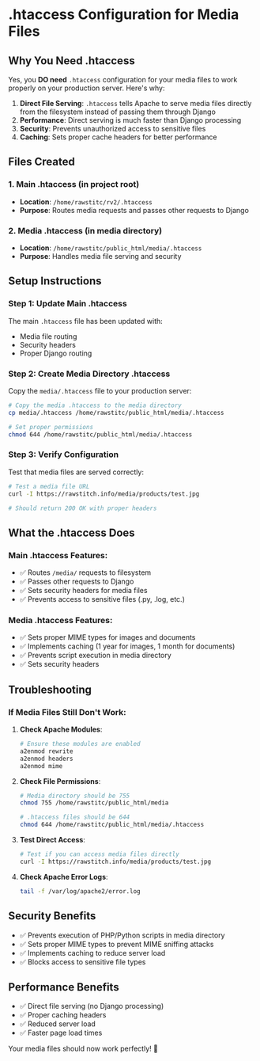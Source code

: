# .htaccess Configuration for Media Files

## Why You Need .htaccess

Yes, you **DO need** `.htaccess` configuration for your media files to work properly on your production server. Here's why:

1. **Direct File Serving**: `.htaccess` tells Apache to serve media files directly from the filesystem instead of passing them through Django
2. **Performance**: Direct serving is much faster than Django processing
3. **Security**: Prevents unauthorized access to sensitive files
4. **Caching**: Sets proper cache headers for better performance

## Files Created

### 1. Main .htaccess (in project root)
- **Location**: `/home/rawstitc/rv2/.htaccess`
- **Purpose**: Routes media requests and passes other requests to Django

### 2. Media .htaccess (in media directory)
- **Location**: `/home/rawstitc/public_html/media/.htaccess`
- **Purpose**: Handles media file serving and security

## Setup Instructions

### Step 1: Update Main .htaccess
The main `.htaccess` file has been updated with:
- Media file routing
- Security headers
- Proper Django routing

### Step 2: Create Media Directory .htaccess
Copy the `media/.htaccess` file to your production server:

```bash
# Copy the media .htaccess to the media directory
cp media/.htaccess /home/rawstitc/public_html/media/.htaccess

# Set proper permissions
chmod 644 /home/rawstitc/public_html/media/.htaccess
```

### Step 3: Verify Configuration
Test that media files are served correctly:

```bash
# Test a media file URL
curl -I https://rawstitch.info/media/products/test.jpg

# Should return 200 OK with proper headers
```

## What the .htaccess Does

### Main .htaccess Features:
- ✅ Routes `/media/` requests to filesystem
- ✅ Passes other requests to Django
- ✅ Sets security headers for media files
- ✅ Prevents access to sensitive files (.py, .log, etc.)

### Media .htaccess Features:
- ✅ Sets proper MIME types for images and documents
- ✅ Implements caching (1 year for images, 1 month for documents)
- ✅ Prevents script execution in media directory
- ✅ Sets security headers

## Troubleshooting

### If Media Files Still Don't Work:

1. **Check Apache Modules**:
   ```bash
   # Ensure these modules are enabled
   a2enmod rewrite
   a2enmod headers
   a2enmod mime
   ```

2. **Check File Permissions**:
   ```bash
   # Media directory should be 755
   chmod 755 /home/rawstitc/public_html/media
   
   # .htaccess files should be 644
   chmod 644 /home/rawstitc/public_html/media/.htaccess
   ```

3. **Test Direct Access**:
   ```bash
   # Test if you can access media files directly
   curl -I https://rawstitch.info/media/products/test.jpg
   ```

4. **Check Apache Error Logs**:
   ```bash
   tail -f /var/log/apache2/error.log
   ```

## Security Benefits

- ✅ Prevents execution of PHP/Python scripts in media directory
- ✅ Sets proper MIME types to prevent MIME sniffing attacks
- ✅ Implements caching to reduce server load
- ✅ Blocks access to sensitive file types

## Performance Benefits

- ✅ Direct file serving (no Django processing)
- ✅ Proper caching headers
- ✅ Reduced server load
- ✅ Faster page load times

Your media files should now work perfectly! 🎉







